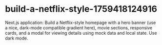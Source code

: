 # build-a-netflix-style-1759418124916
Next.js application: Build a Netflix-style homepage with a hero banner (use a nice, dark-mode compatible gradient here), movie sections, responsive cards, and a modal for viewing details using mock data and local state. Use dark mode.
